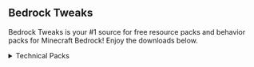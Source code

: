 ## Bedrock Tweaks

Bedrock Tweaks is your #1 source for free resource packs and behavior packs for Minecraft Bedrock! Enjoy the downloads below.
<link href="style.css" rel="stylesheet">

<details close>
<summary>Technical Packs</summary>
<br>
Download Button:<br>
{% include mainpage.html %}
<br><br>
</details>
